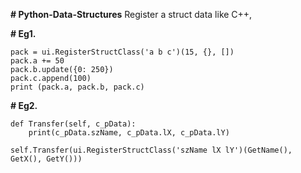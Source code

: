 **# Python-Data-Structures**
Register a struct data like C++,

**# Eg1.**

    pack = ui.RegisterStructClass('a b c')(15, {}, [])
    pack.a += 50
    pack.b.update({0: 250})
    pack.c.append(100)
    print (pack.a, pack.b, pack.c)
**# Eg2.**

    def Transfer(self, c_pData):
		print(c_pData.szName, c_pData.lX, c_pData.lY)

    self.Transfer(ui.RegisterStructClass('szName lX lY')(GetName(), GetX(), GetY()))
